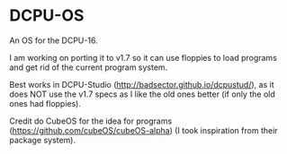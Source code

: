 # DCPU-OS
An OS for the DCPU-16.

I am working on porting it to v1.7 so it can use floppies to load programs and get rid of the current program system.

Best works in DCPU-Studio (http://badsector.github.io/dcpustud/), as it does NOT use the v1.7 specs as I like the old ones better (if only the old ones had floppies).

Credit do CubeOS for the idea for programs (https://github.com/cubeOS/cubeOS-alpha) (I took inspiration from their package system).
